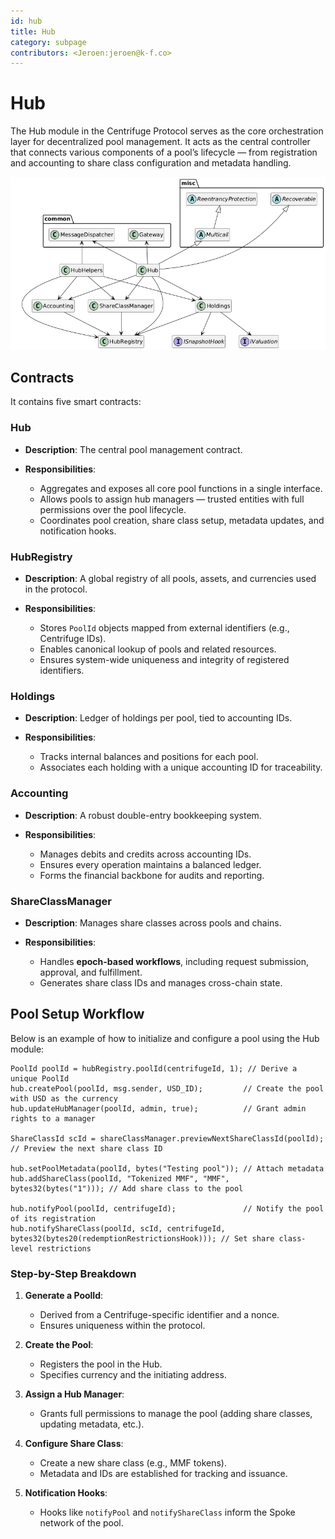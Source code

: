 ```yaml
---
id: hub
title: Hub
category: subpage
contributors: <Jeroen:jeroen@k-f.co>
---
```


# Hub

The Hub module in the Centrifuge Protocol serves as the core orchestration layer for decentralized pool management. It acts as the central controller that connects various components of a pool’s lifecycle — from registration and accounting to share class configuration and metadata handling.

![](./images/hub.png)

## Contracts

It contains five smart contracts:

### Hub

* **Description**: The central pool management contract.
* **Responsibilities**:

  * Aggregates and exposes all core pool functions in a single interface.
  * Allows pools to assign hub managers — trusted entities with full permissions over the pool lifecycle.
  * Coordinates pool creation, share class setup, metadata updates, and notification hooks.

### HubRegistry

* **Description**: A global registry of all pools, assets, and currencies used in the protocol.
* **Responsibilities**:

  * Stores `PoolId` objects mapped from external identifiers (e.g., Centrifuge IDs).
  * Enables canonical lookup of pools and related resources.
  * Ensures system-wide uniqueness and integrity of registered identifiers.

### Holdings

* **Description**: Ledger of holdings per pool, tied to accounting IDs.
* **Responsibilities**:

  * Tracks internal balances and positions for each pool.
  * Associates each holding with a unique accounting ID for traceability.

### Accounting

* **Description**: A robust double-entry bookkeeping system.
* **Responsibilities**:

  * Manages debits and credits across accounting IDs.
  * Ensures every operation maintains a balanced ledger.
  * Forms the financial backbone for audits and reporting.

### ShareClassManager

* **Description**: Manages share classes across pools and chains.
* **Responsibilities**:

  * Handles **epoch-based workflows**, including request submission, approval, and fulfillment.
  * Generates share class IDs and manages cross-chain state.

## Pool Setup Workflow

Below is an example of how to initialize and configure a pool using the Hub module:

```solidity
PoolId poolId = hubRegistry.poolId(centrifugeId, 1); // Derive a unique PoolId
hub.createPool(poolId, msg.sender, USD_ID);         // Create the pool with USD as the currency
hub.updateHubManager(poolId, admin, true);          // Grant admin rights to a manager

ShareClassId scId = shareClassManager.previewNextShareClassId(poolId); // Preview the next share class ID

hub.setPoolMetadata(poolId, bytes("Testing pool")); // Attach metadata
hub.addShareClass(poolId, "Tokenized MMF", "MMF", bytes32(bytes("1"))); // Add share class to the pool

hub.notifyPool(poolId, centrifugeId);               // Notify the pool of its registration
hub.notifyShareClass(poolId, scId, centrifugeId, bytes32(bytes20(redemptionRestrictionsHook))); // Set share class-level restrictions
```

### Step-by-Step Breakdown

1. **Generate a PoolId**:

   * Derived from a Centrifuge-specific identifier and a nonce.
   * Ensures uniqueness within the protocol.

2. **Create the Pool**:

   * Registers the pool in the Hub.
   * Specifies currency and the initiating address.

3. **Assign a Hub Manager**:

   * Grants full permissions to manage the pool (adding share classes, updating metadata, etc.).

4. **Configure Share Class**:

   * Create a new share class (e.g., MMF tokens).
   * Metadata and IDs are established for tracking and issuance.

5. **Notification Hooks**:

   * Hooks like `notifyPool` and `notifyShareClass` inform the Spoke network of the pool.
